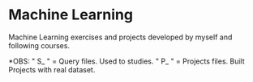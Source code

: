 # Machine Learning
Machine Learning exercises and projects developed by myself and following courses.

*OBS: 
" S_ " = Query files. Used to studies.
" P_ " = Projects files. Built Projects with real dataset.


